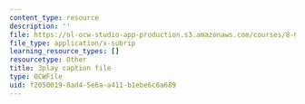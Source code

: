 ```yaml
---
content_type: resource
description: ''
file: https://ol-ocw-studio-app-production.s3.amazonaws.com/courses/8-01sc-classical-mechanics-fall-2016/f20500198ad45e6aa411b1ebe6c6a689_mHVnpuhfpvI.vtt
file_type: application/x-subrip
learning_resource_types: []
resourcetype: Other
title: 3play caption file
type: OCWFile
uid: f2050019-8ad4-5e6a-a411-b1ebe6c6a689
---
```

